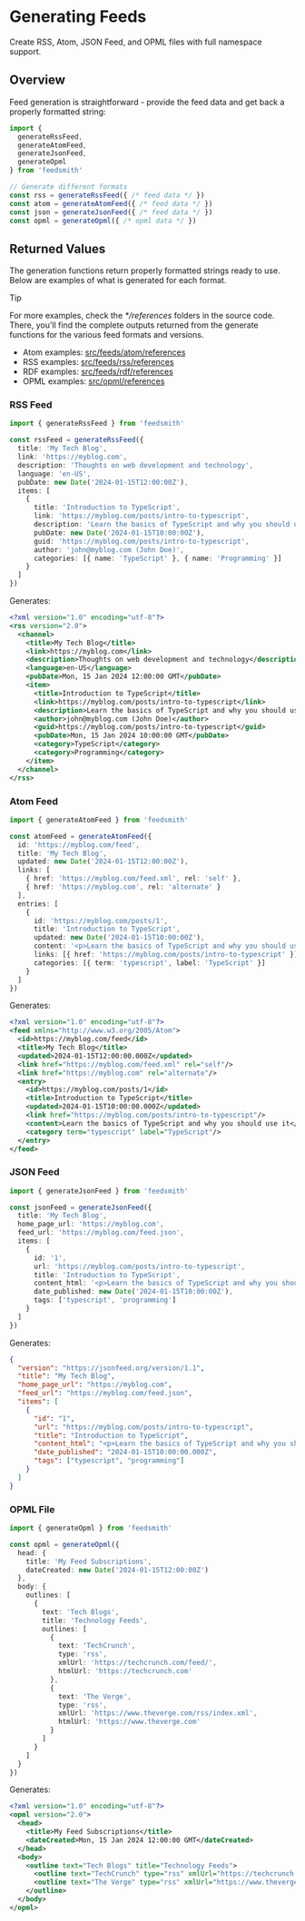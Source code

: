 # Generating Feeds

Create RSS, Atom, JSON Feed, and OPML files with full namespace support.

## Overview

Feed generation is straightforward - provide the feed data and get back a properly formatted string:

```typescript
import {
  generateRssFeed,
  generateAtomFeed,
  generateJsonFeed,
  generateOpml
} from 'feedsmith'

// Generate different formats
const rss = generateRssFeed({ /* feed data */ })
const atom = generateAtomFeed({ /* feed data */ })
const json = generateJsonFeed({ /* feed data */ })
const opml = generateOpml({ /* opml data */ })
```

## Returned Values

The generation functions return properly formatted strings ready to use. Below are examples of what is generated for each format.

> [!TIP]
> For more examples, check the _*/references_ folders in the source code. There, you'll find the complete outputs returned from the generate functions for the various feed formats and versions.
>
> * Atom examples: [src/feeds/atom/references](https://github.com/macieklamberski/feedsmith/blob/main/src/feeds/atom/references)
> * RSS examples: [src/feeds/rss/references](https://github.com/macieklamberski/feedsmith/blob/main/src/feeds/rss/references)
> * RDF examples: [src/feeds/rdf/references](https://github.com/macieklamberski/feedsmith/blob/main/src/feeds/rdf/references)
> * OPML examples: [src/opml/references](https://github.com/macieklamberski/feedsmith/blob/main/src/opml/references)

### RSS Feed

```typescript
import { generateRssFeed } from 'feedsmith'

const rssFeed = generateRssFeed({
  title: 'My Tech Blog',
  link: 'https://myblog.com',
  description: 'Thoughts on web development and technology',
  language: 'en-US',
  pubDate: new Date('2024-01-15T12:00:00Z'),
  items: [
    {
      title: 'Introduction to TypeScript',
      link: 'https://myblog.com/posts/intro-to-typescript',
      description: 'Learn the basics of TypeScript and why you should use it',
      pubDate: new Date('2024-01-15T10:00:00Z'),
      guid: 'https://myblog.com/posts/intro-to-typescript',
      author: 'john@myblog.com (John Doe)',
      categories: [{ name: 'TypeScript' }, { name: 'Programming' }]
    }
  ]
})
```

Generates:

```xml
<?xml version="1.0" encoding="utf-8"?>
<rss version="2.0">
  <channel>
    <title>My Tech Blog</title>
    <link>https://myblog.com</link>
    <description>Thoughts on web development and technology</description>
    <language>en-US</language>
    <pubDate>Mon, 15 Jan 2024 12:00:00 GMT</pubDate>
    <item>
      <title>Introduction to TypeScript</title>
      <link>https://myblog.com/posts/intro-to-typescript</link>
      <description>Learn the basics of TypeScript and why you should use it</description>
      <author>john@myblog.com (John Doe)</author>
      <guid>https://myblog.com/posts/intro-to-typescript</guid>
      <pubDate>Mon, 15 Jan 2024 10:00:00 GMT</pubDate>
      <category>TypeScript</category>
      <category>Programming</category>
    </item>
  </channel>
</rss>
```

### Atom Feed

```typescript
import { generateAtomFeed } from 'feedsmith'

const atomFeed = generateAtomFeed({
  id: 'https://myblog.com/feed',
  title: 'My Tech Blog',
  updated: new Date('2024-01-15T12:00:00Z'),
  links: [
    { href: 'https://myblog.com/feed.xml', rel: 'self' },
    { href: 'https://myblog.com', rel: 'alternate' }
  ],
  entries: [
    {
      id: 'https://myblog.com/posts/1',
      title: 'Introduction to TypeScript',
      updated: new Date('2024-01-15T10:00:00Z'),
      content: '<p>Learn the basics of TypeScript and why you should use it</p>',
      links: [{ href: 'https://myblog.com/posts/intro-to-typescript' }],
      categories: [{ term: 'typescript', label: 'TypeScript' }]
    }
  ]
})
```

Generates:

```xml
<?xml version="1.0" encoding="utf-8"?>
<feed xmlns="http://www.w3.org/2005/Atom">
  <id>https://myblog.com/feed</id>
  <title>My Tech Blog</title>
  <updated>2024-01-15T12:00:00.000Z</updated>
  <link href="https://myblog.com/feed.xml" rel="self"/>
  <link href="https://myblog.com" rel="alternate"/>
  <entry>
    <id>https://myblog.com/posts/1</id>
    <title>Introduction to TypeScript</title>
    <updated>2024-01-15T10:00:00.000Z</updated>
    <link href="https://myblog.com/posts/intro-to-typescript"/>
    <content>Learn the basics of TypeScript and why you should use it</content>
    <category term="typescript" label="TypeScript"/>
  </entry>
</feed>
```

### JSON Feed

```typescript
import { generateJsonFeed } from 'feedsmith'

const jsonFeed = generateJsonFeed({
  title: 'My Tech Blog',
  home_page_url: 'https://myblog.com',
  feed_url: 'https://myblog.com/feed.json',
  items: [
    {
      id: '1',
      url: 'https://myblog.com/posts/intro-to-typescript',
      title: 'Introduction to TypeScript',
      content_html: '<p>Learn the basics of TypeScript and why you should use it</p>',
      date_published: new Date('2024-01-15T10:00:00Z'),
      tags: ['typescript', 'programming']
    }
  ]
})
```

Generates:

```json
{
  "version": "https://jsonfeed.org/version/1.1",
  "title": "My Tech Blog",
  "home_page_url": "https://myblog.com",
  "feed_url": "https://myblog.com/feed.json",
  "items": [
    {
      "id": "1",
      "url": "https://myblog.com/posts/intro-to-typescript",
      "title": "Introduction to TypeScript",
      "content_html": "<p>Learn the basics of TypeScript and why you should use it</p>",
      "date_published": "2024-01-15T10:00:00.000Z",
      "tags": ["typescript", "programming"]
    }
  ]
}
```

### OPML File

```typescript
import { generateOpml } from 'feedsmith'

const opml = generateOpml({
  head: {
    title: 'My Feed Subscriptions',
    dateCreated: new Date('2024-01-15T12:00:00Z')
  },
  body: {
    outlines: [
      {
        text: 'Tech Blogs',
        title: 'Technology Feeds',
        outlines: [
          {
            text: 'TechCrunch',
            type: 'rss',
            xmlUrl: 'https://techcrunch.com/feed/',
            htmlUrl: 'https://techcrunch.com'
          },
          {
            text: 'The Verge',
            type: 'rss',
            xmlUrl: 'https://www.theverge.com/rss/index.xml',
            htmlUrl: 'https://www.theverge.com'
          }
        ]
      }
    ]
  }
})
```

Generates:

```xml
<?xml version="1.0" encoding="utf-8"?>
<opml version="2.0">
  <head>
    <title>My Feed Subscriptions</title>
    <dateCreated>Mon, 15 Jan 2024 12:00:00 GMT</dateCreated>
  </head>
  <body>
    <outline text="Tech Blogs" title="Technology Feeds">
      <outline text="TechCrunch" type="rss" xmlUrl="https://techcrunch.com/feed/" htmlUrl="https://techcrunch.com"/>
      <outline text="The Verge" type="rss" xmlUrl="https://www.theverge.com/rss/index.xml" htmlUrl="https://www.theverge.com"/>
    </outline>
  </body>
</opml>
```
